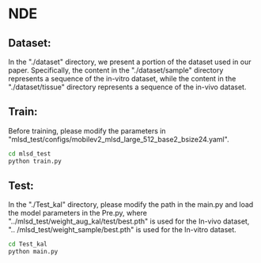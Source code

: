 # NDE 
## Dataset:
In the "./dataset" directory, we present a portion of the dataset used in our paper. Specifically, the content in the "./dataset/sample" directory represents a sequence of the in-vitro dataset, while the content in the "./dataset/tissue" directory represents a sequence of the in-vivo dataset.

## Train:
Before training, please modify the parameters in "mlsd_test/configs/mobilev2_mlsd_large_512_base2_bsize24.yaml".
```bash
cd mlsd_test
python train.py
```

## Test:
In the "./Test_kal" directory, please modify the path in the main.py and load the model parameters in the Pre.py, where "../mlsd_test/weight_aug_kal/test/best.pth" is used for the In-vivo dataset, ".. /mlsd_test/weight_sample/best.pth" is used for the In-vitro dataset.
```bash
cd Test_kal
python main.py
```
